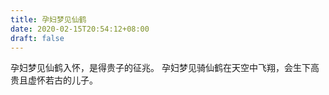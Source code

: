 ```yaml
---
title: 孕妇梦见仙鹤
date: 2020-02-15T20:54:12+08:00
draft: false
---
```


孕妇梦见仙鹤入怀，是得贵子的征兆。
孕妇梦见骑仙鹤在天空中飞翔，会生下高贵且虚怀若古的儿子。